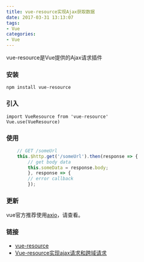 ```yaml
---
title: vue-resource实现Ajax获取数据
date: 2017-03-31 13:13:07
tags: 
- Vue
categories:
- Vue
---
```


vue-resource是Vue提供的Ajax请求插件

### 安装
    npm install vue-resource
### 引入
    import VueResource from 'vue-resource'
    Vue.use(VueResource)
<!--more-->
### 使用
``` js
    // GET /someUrl
    this.$http.get('/someUrl').then(response => {
        // get body data
        this.someData = response.body;
        }, response => {
        // error callback
        });
```

### 更新

vue官方推荐使用[axio](https://github.com/axios/axios)，请查看。

### 链接
* [vue-resource](https://github.com/pagekit/vue-resource)
* [Vue-resource实现ajax请求和跨域请求](http://blog.csdn.net/wcslb/article/details/55057010)